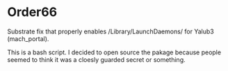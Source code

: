 # Order66
Substrate fix that properly enables /Library/LaunchDaemons/ for Yalub3 (mach_portal).

This is a bash script. I decided to open source the pakage because people seemed to think it was a cloesly guarded secret or something. 
